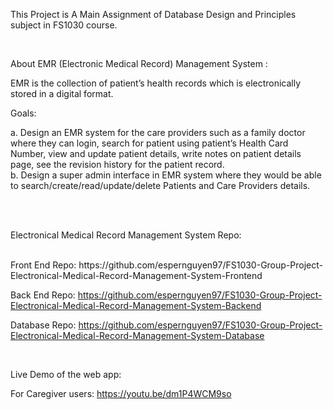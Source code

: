 This Project is A Main Assignment of Database Design and Principles subject in FS1030 course.

<br>

About EMR (Electronic Medical Record) Management System :
<br>

EMR is the collection of patient’s health records which is electronically stored in a digital format.
<br>

Goals:
<br>

a. Design an EMR system for the care providers such as a family doctor where they can login, search for patient using patient’s Health Card Number, view and update patient details, write notes on patient details page, see the revision history for the patient record.
<br>
b. Design a super admin interface in EMR system where they would be able to search/create/read/update/delete Patients and Care Providers details.


<br>
<br>

Electronical Medical Record Management System Repo:

<br>
Front End Repo: https://github.com/espernguyen97/FS1030-Group-Project-Electronical-Medical-Record-Management-System-Frontend

Back End Repo: https://github.com/espernguyen97/FS1030-Group-Project-Electronical-Medical-Record-Management-System-Backend

Database Repo: https://github.com/espernguyen97/FS1030-Group-Project-Electronical-Medical-Record-Management-System-Database

<br>

Live Demo of the web app: 
<br>

For Caregiver users:  https://youtu.be/dm1P4WCM9so

